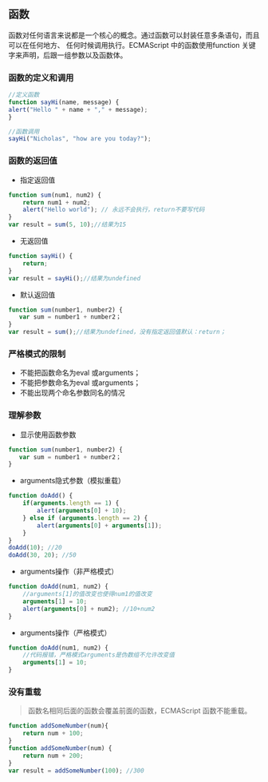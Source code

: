 ﻿## 函数
函数对任何语言来说都是一个核心的概念。通过函数可以封装任意多条语句，而且可以在任何地方、
任何时候调用执行。ECMAScript 中的函数使用function 关键字来声明，后跟一组参数以及函数体。
### 函数的定义和调用
``` JavaScript
//定义函数
function sayHi(name, message) {
alert("Hello " + name + "," + message);
}

//函数调用
sayHi("Nicholas", "how are you today?");
```
### 函数的返回值
- 指定返回值
``` JavaScript
function sum(num1, num2) {
    return num1 + num2;
    alert("Hello world"); // 永远不会执行，return不要写代码
}
var result = sum(5, 10);//结果为15
```
- 无返回值
``` JavaScript
function sayHi() {
    return;
}
var result = sayHi();//结果为undefined
```
- 默认返回值
``` JavaScript
function sum(number1, number2) {
   var sum = number1 + number2；
}
var result = sum();//结果为undefined，没有指定返回值默认：return；
```
### 严格模式的限制
- 不能把函数命名为eval 或arguments；
- 不能把参数命名为eval 或arguments；
- 不能出现两个命名参数同名的情况
### 理解参数
- 显示使用函数参数
``` JavaScript
function sum(number1, number2) {
   var sum = number1 + number2；
}
```
- arguments隐式参数（模拟重载）
``` JavaScript
function doAdd() {
    if(arguments.length == 1) {
        alert(arguments[0] + 10);
    } else if (arguments.length == 2) {
        alert(arguments[0] + arguments[1]);
    }
}
doAdd(10); //20
doAdd(30, 20); //50
```
- arguments操作（非严格模式）
``` JavaScript
function doAdd(num1, num2) {
    //arguments[1]的值改变也使得num1的值改变
    arguments[1] = 10;
    alert(arguments[0] + num2); //10+num2
}
```
- arguments操作（严格模式）
``` JavaScript
function doAdd(num1, num2) {
    //代码报错，严格模式arguments是伪数组不允许改变值
    arguments[1] = 10;
}
```
### 没有重载
>函数名相同后面的函数会覆盖前面的函数，ECMAScript 函数不能重载。
``` JavaScript
function addSomeNumber(num){
    return num + 100;
}
function addSomeNumber(num) {
    return num + 200;
}
var result = addSomeNumber(100); //300
```